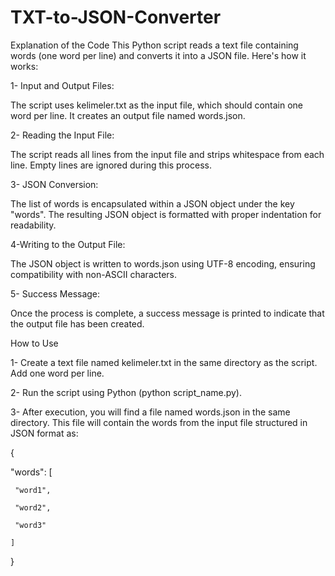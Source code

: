 # TXT-to-JSON-Converter

   Explanation of the Code
This Python script reads a text file containing words (one word per line) and converts it into a JSON file. Here's how it works:

 1- Input and Output Files:

The script uses kelimeler.txt as the input file, which should contain one word per line.
It creates an output file named words.json.

 2- Reading the Input File:

The script reads all lines from the input file and strips whitespace from each line.
Empty lines are ignored during this process.

 3- JSON Conversion:

The list of words is encapsulated within a JSON object under the key "words".
The resulting JSON object is formatted with proper indentation for readability.

 4-Writing to the Output File:

The JSON object is written to words.json using UTF-8 encoding, ensuring compatibility with non-ASCII characters.

 5- Success Message:

Once the process is complete, a success message is printed to indicate that the output file has been created.

   How to Use
   
1- Create a text file named kelimeler.txt in the same directory as the script. Add one word per line.

2- Run the script using Python (python script_name.py).

3- After execution, you will find a file named words.json in the same directory. This file will contain the words from the input file structured in JSON format as:


  {
  
   "words": [
   
     "word1",
     
     "word2",
     
     "word3"
     
    ]
    
  }
